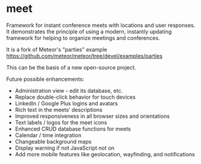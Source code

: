 meet
====

Framework for instant conference meets with locations and user responses. It demonstrates the principle of using a modern, instantly updating framework for helping to organize meetings and conferences.

It is a fork of Meteor's "parties" example https://github.com/meteor/meteor/tree/devel/examples/parties

This can be the basis of a new open-source project.

Future possible enhancements:

* Administration view - edit its database, etc.
* Replace double-click behavior for touch devices
* LinkedIn / Google Plus logins and avatars
* Rich text in the meets’ descriptions
* Improved responsiveness in all browser sizes and orientations
* Text labels / logos for the meet icons
* Enhanced CRUD database functions for meets
* Calendar / time integration
* Changeable background maps
* Display warning if not JavaScript not on
* Add more mobile features like geolocation, wayfinding, and notifications
